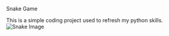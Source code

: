 Snake Game

This is a simple coding project used to refresh my python skills.
![Snake Image](https://github.com/user-attachments/assets/d4c0c6c5-b05c-49fd-8214-fd58741e4867)



